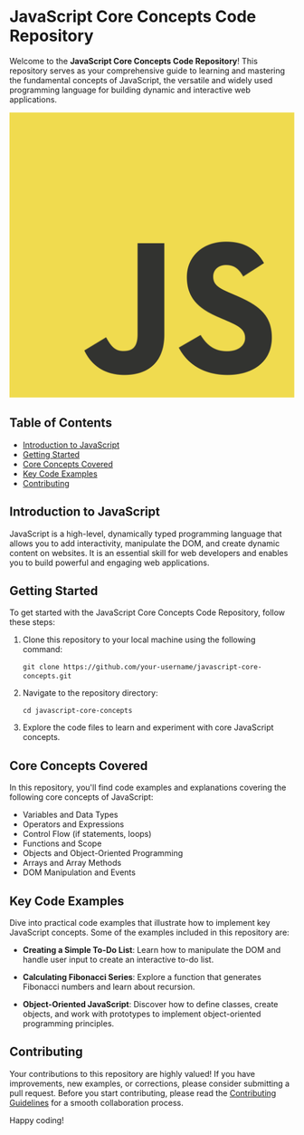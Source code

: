 # JavaScript Core Concepts Code Repository

Welcome to the **JavaScript Core Concepts Code Repository**! This repository serves as your comprehensive guide to learning and mastering the fundamental concepts of JavaScript, the versatile and widely used programming language for building dynamic and interactive web applications.

![JavaScript Logo](https://raw.githubusercontent.com/voodootikigod/logo.js/master/js.png)

## Table of Contents

- [Introduction to JavaScript](#introduction-to-javascript)
- [Getting Started](#getting-started)
- [Core Concepts Covered](#core-concepts-covered)
- [Key Code Examples](#key-code-examples)
- [Contributing](#contributing)
## Introduction to JavaScript

JavaScript is a high-level, dynamically typed programming language that allows you to add interactivity, manipulate the DOM, and create dynamic content on websites. It is an essential skill for web developers and enables you to build powerful and engaging web applications.

## Getting Started

To get started with the JavaScript Core Concepts Code Repository, follow these steps:

1. Clone this repository to your local machine using the following command:
   ```
   git clone https://github.com/your-username/javascript-core-concepts.git
   ```

2. Navigate to the repository directory:
   ```
   cd javascript-core-concepts
   ```

3. Explore the code files to learn and experiment with core JavaScript concepts.

## Core Concepts Covered

In this repository, you'll find code examples and explanations covering the following core concepts of JavaScript:

- Variables and Data Types
- Operators and Expressions
- Control Flow (if statements, loops)
- Functions and Scope
- Objects and Object-Oriented Programming
- Arrays and Array Methods
- DOM Manipulation and Events

## Key Code Examples

Dive into practical code examples that illustrate how to implement key JavaScript concepts. Some of the examples included in this repository are:

- **Creating a Simple To-Do List**: Learn how to manipulate the DOM and handle user input to create an interactive to-do list.

- **Calculating Fibonacci Series**: Explore a function that generates Fibonacci numbers and learn about recursion.

- **Object-Oriented JavaScript**: Discover how to define classes, create objects, and work with prototypes to implement object-oriented programming principles.

## Contributing

Your contributions to this repository are highly valued! If you have improvements, new examples, or corrections, please consider submitting a pull request. Before you start contributing, please read the [Contributing Guidelines](CONTRIBUTING.md) for a smooth collaboration process.


Happy coding!

